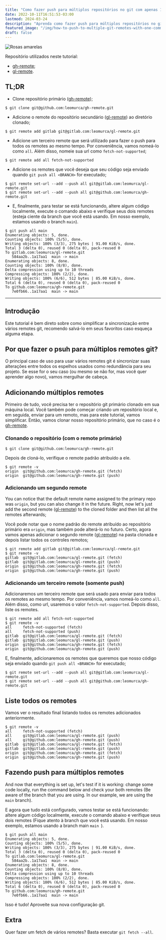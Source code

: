 ```yaml
---
title: "Como fazer push para múltiplos repositórios no git com apenas 1 comando"
date: 2022-10-11T16:51:53-03:00
lastmod: 2024-03-24
description: "Aprenda como fazer push para múltiplos repositórios no git com apenas 1 comando (terminal)."
featured_image: "/img/how-to-push-to-multiple-git-remotes-with-one-command/featured_image.webp"
draft: false
---
```


![Rosas amarelas](/img/how-to-push-to-multiple-git-remotes-with-one-command/cover-image-1.webp)

Repositório utilizados neste tutorial:
- [gh-remote](https://github.com/leomurca/gh-remote);
- [gl-remote](https://gitlab.com/leomurca/gl-remote.git).

## TL;DR
- Clone repositório primário ([gh-remote](https://github.com/leomurca/gh-remote));

```shell
$ git clone git@github.com:leomurca/gh-remote.git
```

- Adicione o remote do repositório secundário ([gl-remote](https://gitlab.com/leomurca/gl-remote.git)) ao diretório clonado;

```shell
$ git remote add gitlab git@gitlab.com:leomurca/gl-remote.git
```

- Adicione um terceiro remote que será utilizado para fazer o push para todos os remotes ao mesmo tempo. Por conveniência, vamos nomeá-lo como `all`. Além disso, nomeie sua url como `fetch-not-supported`;

```shell
$ git remote add all fetch-not-supported
```

- Adicione os remotes que você deseja que seu código seja enviado quando `git push all <BRANCH>` for executado;

```shell
$ git remote set-url --add --push all git@gitlab.com:leomurca/gl-remote.git
$ git remote set-url --add --push all git@github.com:leomurca/gh-remote.git
```

- E, finalmente, para testar se está funcionando, altere algum código localmente, execute o comando abaixo e verifique seus dois remotes (esteja ciente da branch que você está usando. Em nosso exemplo, estamos usando o branch `main`).

```shell
$ git push all main
Enumerating objects: 5, done.
Counting objects: 100% (5/5), done.
Writing objects: 100% (3/3), 275 bytes | 91.00 KiB/s, done.
Total 3 (delta 0), reused 0 (delta 0), pack-reused 0
To gitlab.com:leomurca/gl-remote.git
   584aa2b..1a17aa1  main -> main
Enumerating objects: 8, done.
Counting objects: 100% (8/8), done.
Delta compression using up to 10 threads
Compressing objects: 100% (2/2), done.
Writing objects: 100% (6/6), 512 bytes | 85.00 KiB/s, done.
Total 6 (delta 0), reused 0 (delta 0), pack-reused 0
To github.com:leomurca/gh-remote.git
   7e0fb66..1a17aa1  main -> main
```

---

## Introdução

Este tutorial é bem direto sobre como simplificar a sincronização entre vários remotes git, recomendo salvá-lo em seus favoritos caso esqueça alguma etapa.

## Por que fazer o psuh para múltiplos remotes git?

O principal caso de uso para usar vários remotes git é sincronizar suas alterações entre todos os espelhos usados como redundância para seu projeto. Se esse for o seu caso (ou mesmo se não for, mas você quer aprender algo novo), vamos mergulhar de cabeça.

## Adicionando múltiplos remotes

Primeiro de tudo, você precisa ter o repositório git primário clonado em sua máquina local. Você também pode começar criando um repositório local e, em seguida, enviar para um remoto, mas para este tutorial, vamos simplificar. Então, vamos clonar nosso repositório primário, que no caso é o [gh-remote](https://github.com/leomurca/gh-remote).

### Clonando o repositório (com o remote primário)

```shell
$ git clone git@github.com:leomurca/gh-remote.git
```

Depois de cloná-lo, verifique o remote padrão atribuído a ele.

```shell
$ git remote -v
origin  git@github.com:leomurca/gh-remote.git (fetch)
origin  git@github.com:leomurca/gh-remote.git (push)
```

### Adicionando um segundo remote

You can notice that the default remote name assigned to the primary repo was `origin`, but you can also change it in the future. Right, now let's just add the second remote ([gl-remote](https://gitlab.com/leomurca/gl-remote.git)) to the cloned folder and then list all the remotes afterwards;

Você pode notar que o nome padrão do remote atribuído ao repositório primário era `origin`, mas também pode alterá-lo no futuro. Certo, agora vamos apenas adicionar o segundo remote ([gl-remote](https://gitlab.com/leomurca/gl-remote.git)) na pasta clonada e depois listar todos os controles remotos;

```shell
$ git remote add gitlab git@gitlab.com:leomurca/gl-remote.git
$ git remote -v
gitlab  git@gitlab.com:leomurca/gl-remote.git (fetch)
gitlab  git@gitlab.com:leomurca/gl-remote.git (push)
origin  git@github.com:leomurca/gh-remote.git (fetch)
origin  git@github.com:leomurca/gh-remote.git (push)
```

### Adicionando um terceiro remote (somente push)
Adicionaremos um terceiro remote que será usado para enviar para todos os remotes ao mesmo tempo. Por conveniência, vamos nomeá-lo como `all`. Além disso, como url, usaremos o valor `fetch-not-supported`. Depois disso, liste os remotes.

```shell
$ git remote add all fetch-not-supported
$ git remote -v
all     fetch-not-supported (fetch)
all     fetch-not-supported (push)
gitlab  git@gitlab.com:leomurca/gl-remote.git (fetch)
gitlab  git@gitlab.com:leomurca/gl-remote.git (push)
origin  git@github.com:leomurca/gh-remote.git (fetch)
origin  git@github.com:leomurca/gh-remote.git (push)
```

E, finalmente, adicionaremos os remotes que queremos que nosso código seja enviado quando `git push all <BRANCH>` for executado;

```shell
$ git remote set-url --add --push all git@gitlab.com:leomurca/gl-remote.git
$ git remote set-url --add --push all git@github.com:leomurca/gh-remote.git
```

## Liste todos os remotes 

Vamos ver o resultado final listando todos os remotes adicionados anteriormente.

```shell
$ git remote -v
all     fetch-not-supported (fetch)
all     git@gitlab.com:leomurca/gl-remote.git (push)
all     git@github.com:leomurca/gh-remote.git (push)
gitlab  git@gitlab.com:leomurca/gl-remote.git (fetch)
gitlab  git@gitlab.com:leomurca/gl-remote.git (push)
origin  git@github.com:leomurca/gh-remote.git (fetch)
origin  git@github.com:leomurca/gh-remote.git (push)
```

## Fazendo push para múltiplos remotes 

And now that everything is set up, let's test if it is working: change some code locally, run the command below and check your both remotes (Be aware of the branch that you are using. In our example, we are using the `main` branch).

E agora que tudo está configurado, vamos testar se está funcionando: altere algum código localmente, execute o comando abaixo e verifique seus dois remotes (Fique atento à branch que você está usando. Em nosso exemplo, estamos usando a branch main `main `).

```shell
$ git push all main
Enumerating objects: 5, done.
Counting objects: 100% (5/5), done.
Writing objects: 100% (3/3), 275 bytes | 91.00 KiB/s, done.
Total 3 (delta 0), reused 0 (delta 0), pack-reused 0
To gitlab.com:leomurca/gl-remote.git
   584aa2b..1a17aa1  main -> main
Enumerating objects: 8, done.
Counting objects: 100% (8/8), done.
Delta compression using up to 10 threads
Compressing objects: 100% (2/2), done.
Writing objects: 100% (6/6), 512 bytes | 85.00 KiB/s, done.
Total 6 (delta 0), reused 0 (delta 0), pack-reused 0
To github.com:leomurca/gh-remote.git
   7e0fb66..1a17aa1  main -> main
```

Isso é tudo! Aproveite sua nova configuração git.

## Extra

Quer fazer um fetch de vários remotes? Basta executar `git fetch --all`.
